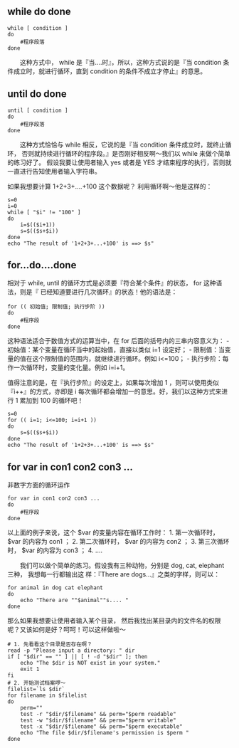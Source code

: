 ## while do done

```shell
while [ condition ]
do
	#程序段落
done
```

　　这种方式中， while 是『当....时』，所以，这种方式说的是『当 condition 条件成立时，就进行循环，直到 condition 的条件不成立才停止』的意思。

## until do done

```shell
until [ condition ]
do
	#程序段落
done
```

　　这种方式恰恰与 while 相反，它说的是『当 condition 条件成立时，就终止循环， 否则就持续进行循环的程序段。』是否刚好相反啊～我们以 while 来做个简单的练习好了。 假设我要让使用者输入 yes 或者是 YES 才结束程序的执行，否则就一直进行告知使用者输入字符串。

如果我想要计算 1+2+3+....+100 这个数据呢？ 利用循环啊～他是这样的：
```shell
s=0
i=0
while [ "$i" != "100" ]
do
	i=$(($i+1))
	s=$(($s+$i))
done
echo "The result of '1+2+3+...+100' is ==> $s"
```

## for...do....done

相对于 while, until 的循环方式是必须要『符合某个条件』的状态， for 这种语法，则是『 已经知道要进行几次循环』的状态！他的语法是：
```shell
for (( 初始值; 限制值; 执行步阶 ))
do
	#程序段
done
```

这种语法适合于数值方式的运算当中，在 for 后面的括号内的三串内容意义为：
	- 初始值：某个变量在循环当中的起始值，直接以类似 i=1 设定好；
	- 限制值：当变量的值在这个限制值的范围内，就继续进行循环。例如 i<=100；
	- 执行步阶：每作一次循环时，变量的变化量。例如 i=i+1。

值得注意的是，在『执行步阶』的设定上，如果每次增加 1 ，则可以使用类似『i++』的方式，亦即是 i 每次循环都会增加一的意思。好，我们以这种方式来进行 1 累加到 100 的循环吧！

```shell
s=0
for (( i=1; i<=100; i=i+1 ))
do
	s=$(($s+$i))
done
echo "The result of '1+2+3+...+100' is ==> $s"
```

## for var in con1 con2 con3 ...

非数字方面的循环运作

```shell
for var in con1 con2 con3 ...
do
	#程序段
done
```
以上面的例子来说，这个 $var 的变量内容在循环工作时：
	1. 第一次循环时， $var 的内容为 con1 ；
	2. 第二次循环时， $var 的内容为 con2 ；
	3. 第三次循环时， $var 的内容为 con3 ；
	4. ....


　　我们可以做个简单的练习。假设我有三种动物，分别是 dog, cat, elephant 三种， 我想每一行都输出这	样：『There are dogs...』之类的字样，则可以：
```shell
for animal in dog cat elephant
do
	echo "There are ""$animal""s.... "
done
```

那么如果我想要让使用者输入某个目录， 然后我找出某目录内的文件名的权限呢？又该如何是好？呵呵！可以这样做啦～
```shell
# 1. 先看看这个目录是否存在啊？
read -p "Please input a directory: " dir
if [ "$dir" == "" ] || [ ! -d "$dir" ]; then
	echo "The $dir is NOT exist in your system."
	exit 1
fi
# 2. 开始测试档案啰～
filelist=`ls $dir`
for filename in $filelist
do
	perm=""
	test -r "$dir/$filename" && perm="$perm readable"
	test -w "$dir/$filename" && perm="$perm writable"
	test -x "$dir/$filename" && perm="$perm executable"
	echo "The file $dir/$filename's permission is $perm "
done
```
